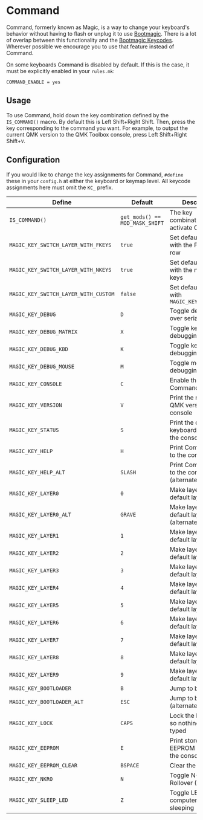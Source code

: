# Command

Command, formerly known as Magic, is a way to change your keyboard's behavior without having to flash or unplug it to use [Bootmagic](feature_bootmagic.md). There is a lot of overlap between this functionality and the [Bootmagic Keycodes](feature_bootmagic.md#keycodes). Wherever possible we encourage you to use that feature instead of Command.

On some keyboards Command is disabled by default. If this is the case, it must be explicitly enabled in your `rules.mk`:

```make
COMMAND_ENABLE = yes
```

## Usage

To use Command, hold down the key combination defined by the `IS_COMMAND()` macro. By default this is Left Shift+Right Shift. Then, press the key corresponding to the command you want. For example, to output the current QMK version to the QMK Toolbox console, press Left Shift+Right Shift+`V`.

## Configuration

If you would like to change the key assignments for Command, `#define` these in your `config.h` at either the keyboard or keymap level. All keycode assignments here must omit the `KC_` prefix.

|Define                              |Default                       |Description                                     |
|------------------------------------|------------------------------|------------------------------------------------|
|`IS_COMMAND()`                      |`get_mods() == MOD_MASK_SHIFT`|The key combination to activate Command         |
|`MAGIC_KEY_SWITCH_LAYER_WITH_FKEYS` |`true`                        |Set default layer with the Function row         |
|`MAGIC_KEY_SWITCH_LAYER_WITH_NKEYS` |`true`                        |Set default layer with the number keys          |
|`MAGIC_KEY_SWITCH_LAYER_WITH_CUSTOM`|`false`                       |Set default layer with `MAGIC_KEY_LAYER0..9`    |
|`MAGIC_KEY_DEBUG`                   |`D`                           |Toggle debugging over serial                    |
|`MAGIC_KEY_DEBUG_MATRIX`            |`X`                           |Toggle key matrix debugging                     |
|`MAGIC_KEY_DEBUG_KBD`               |`K`                           |Toggle keyboard debugging                       |
|`MAGIC_KEY_DEBUG_MOUSE`             |`M`                           |Toggle mouse debugging                          |
|`MAGIC_KEY_CONSOLE`                 |`C`                           |Enable the Command console                      |
|`MAGIC_KEY_VERSION`                 |`V`                           |Print the running QMK version to the console    |
|`MAGIC_KEY_STATUS`                  |`S`                           |Print the current keyboard status to the console|
|`MAGIC_KEY_HELP`                    |`H`                           |Print Command help to the console               |
|`MAGIC_KEY_HELP_ALT`                |`SLASH`                       |Print Command help to the console (alternate)   |
|`MAGIC_KEY_LAYER0`                  |`0`                           |Make layer 0 the default layer                  |
|`MAGIC_KEY_LAYER0_ALT`              |`GRAVE`                       |Make layer 0 the default layer (alternate)      |
|`MAGIC_KEY_LAYER1`                  |`1`                           |Make layer 1 the default layer                  |
|`MAGIC_KEY_LAYER2`                  |`2`                           |Make layer 2 the default layer                  |
|`MAGIC_KEY_LAYER3`                  |`3`                           |Make layer 3 the default layer                  |
|`MAGIC_KEY_LAYER4`                  |`4`                           |Make layer 4 the default layer                  |
|`MAGIC_KEY_LAYER5`                  |`5`                           |Make layer 5 the default layer                  |
|`MAGIC_KEY_LAYER6`                  |`6`                           |Make layer 6 the default layer                  |
|`MAGIC_KEY_LAYER7`                  |`7`                           |Make layer 7 the default layer                  |
|`MAGIC_KEY_LAYER8`                  |`8`                           |Make layer 8 the default layer                  |
|`MAGIC_KEY_LAYER9`                  |`9`                           |Make layer 9 the default layer                  |
|`MAGIC_KEY_BOOTLOADER`              |`B`                           |Jump to bootloader                              |
|`MAGIC_KEY_BOOTLOADER_ALT`          |`ESC`                         |Jump to bootloader (alternate)                  |
|`MAGIC_KEY_LOCK`                    |`CAPS`                        |Lock the keyboard so nothing can be typed       |
|`MAGIC_KEY_EEPROM`                  |`E`                           |Print stored EEPROM config to the console       |
|`MAGIC_KEY_EEPROM_CLEAR`            |`BSPACE`                      |Clear the EEPROM                                |
|`MAGIC_KEY_NKRO`                    |`N`                           |Toggle N-Key Rollover (NKRO)                    |
|`MAGIC_KEY_SLEEP_LED`               |`Z`                           |Toggle LED when computer is sleeping            |
